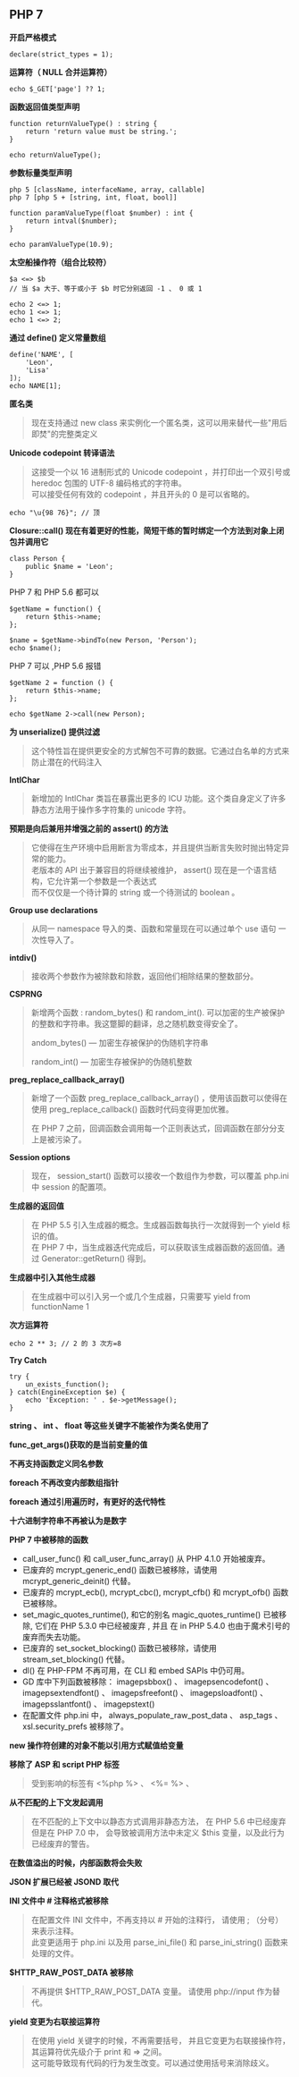 ﻿## PHP 7  
  
**开启严格模式**  

```  
declare(strict_types = 1);  
```  
  
**运算符（ NULL 合并运算符）**  

```  
echo $_GET['page'] ?? 1;  
```  
  
**函数返回值类型声明**  

```  
function returnValueType() : string {  
    return 'return value must be string.';  
}  
  
echo returnValueType();  
```  
  
**参数标量类型声明**  
  
`php 5 [className, interfaceName, array, callable]`  
`php 7 [php 5 + [string, int, float, bool]]`  
```  
function paramValueType(float $number) : int {  
    return intval($number);  
}  
  
echo paramValueType(10.9);  
```  
  
**太空船操作符（组合比较符）**  
  
```  
$a <=> $b  
// 当 $a 大于、等于或小于 $b 时它分别返回 -1 、 0 或 1  
  
echo 2 <=> 1;  
echo 1 <=> 1;  
echo 1 <=> 2;  
```  
  
**通过 define() 定义常量数组**  

```  
define('NAME', [  
    'Leon',  
    'Lisa'  
]);  
echo NAME[1];  
```  
  
**匿名类**  
  
> 现在支持通过 new class 来实例化一个匿名类，这可以用来替代一些"用后即焚"的完整类定义  
  
**Unicode codepoint 转译语法**  
  
> 这接受一个以 16 进制形式的 Unicode codepoint ，并打印出一个双引号或 heredoc 包围的 UTF-8 编码格式的字符串。  
可以接受任何有效的 codepoint ，并且开头的 0 是可以省略的。  
  
```  
echo "\u{98 76}"; // 顶  
```  
  
**Closure::call() 现在有着更好的性能，简短干练的暂时绑定一个方法到对象上闭包并调用它**  

```  
class Person {  
    public $name = 'Leon';  
}  
```  

PHP 7 和 PHP 5.6 都可以  

```  
$getName = function() {  
    return $this->name;  
};  
  
$name = $getName->bindTo(new Person, 'Person');  
echo $name();  
```  
  
PHP 7 可以 ,PHP 5.6 报错  

```  
$getName 2 = function () {  
    return $this->name;  
};  
  
echo $getName 2->call(new Person);  
```  
  
**为 unserialize() 提供过滤**  
  
> 这个特性旨在提供更安全的方式解包不可靠的数据。它通过白名单的方式来防止潜在的代码注入  
  
**IntlChar**  
  
> 新增加的 IntlChar 类旨在暴露出更多的 ICU 功能。这个类自身定义了许多静态方法用于操作多字符集的 unicode 字符。  
  
**预期是向后兼用并增强之前的 assert() 的方法**  
  
> 它使得在生产环境中启用断言为零成本，并且提供当断言失败时抛出特定异常的能力。  
老版本的 API 出于兼容目的将继续被维护， assert() 现在是一个语言结构，它允许第一个参数是一个表达式  
而不仅仅是一个待计算的 string 或一个待测试的 boolean 。  
  
**Group use declarations**  
  
> 从同一 namespace 导入的类、函数和常量现在可以通过单个 use 语句 一次性导入了。  
  
  
**intdiv()**  
  
> 接收两个参数作为被除数和除数，返回他们相除结果的整数部分。  
  
**CSPRNG**  
  
> 新增两个函数 : random_bytes() 和 random_int(). 可以加密的生产被保护的整数和字符串。我这蹩脚的翻译，总之随机数变得安全了。  
>  
> andom_bytes() — 加密生存被保护的伪随机字符串  
>  
> random_int() — 加密生存被保护的伪随机整数  
  
**preg_replace_callback_array()**  
  
> 新增了一个函数 preg_replace_callback_array() ，使用该函数可以使得在使用 preg_replace_callback() 函数时代码变得更加优雅。  
>  
> 在 PHP 7 之前，回调函数会调用每一个正则表达式，回调函数在部分分支上是被污染了。  
  
**Session options**  
  
> 现在， session_start() 函数可以接收一个数组作为参数，可以覆盖 php.ini 中 session 的配置项。  
  
**生成器的返回值**  
  
> 在 PHP 5.5 引入生成器的概念。生成器函数每执行一次就得到一个 yield 标识的值。  
在 PHP 7 中，当生成器迭代完成后，可以获取该生成器函数的返回值。通过 Generator::getReturn() 得到。  
  
**生成器中引入其他生成器**  
  
> 在生成器中可以引入另一个或几个生成器，只需要写 yield from functionName 1  
  
  
  
**次方运算符**  

```  
echo 2 ** 3; // 2 的 3 次方=8  
```  
  
  
**Try Catch**  

```  
try {  
    un_exists_function();  
} catch(EngineException $e) {  
    echo 'Exception: ' . $e->getMessage();  
}  
```  
  
**string 、 int 、 float 等这些关键字不能被作为类名使用了**  
  
**func_get_args()获取的是当前变量的值**  
  
**不再支持函数定义同名参数**  
  
**foreach 不再改变内部数组指针**  
  
**foreach 通过引用遍历时，有更好的迭代特性**  
  
**十六进制字符串不再被认为是数字**  
  
**PHP 7 中被移除的函数**  

* call_user_func() 和 call_user_func_array() 从 PHP 4.1.0 开始被废弃。  
* 已废弃的 mcrypt_generic_end() 函数已被移除，请使用 mcrypt_generic_deinit() 代替。  
* 已废弃的 mcrypt_ecb(), mcrypt_cbc(), mcrypt_cfb() 和 mcrypt_ofb() 函数已被移除。  
* set_magic_quotes_runtime(), 和它的别名 magic_quotes_runtime() 已被移除, 它们在 PHP 5.3.0 中已经被废弃 , 并且 在 in PHP 5.4.0 也由于魔术引号的废弃而失去功能。  
* 已废弃的 set_socket_blocking() 函数已被移除，请使用 stream_set_blocking() 代替。  
* dl() 在 PHP-FPM 不再可用，在 CLI 和 embed SAPIs 中仍可用。  
* GD 库中下列函数被移除： imagepsbbox() 、 imagepsencodefont() 、 imagepsextendfont() 、 imagepsfreefont() 、 imagepsloadfont() 、 imagepsslantfont() 、 imagepstext()  
* 在配置文件 php.ini 中， always_populate_raw_post_data 、 asp_tags 、 xsl.security_prefs 被移除了。  
  
**new 操作符创建的对象不能以引用方式赋值给变量**  
  
**移除了 ASP 和 script PHP 标签**  

> 受到影响的标签有 &lt;%php %&gt; 、 &lt;%= %&gt; 、  
  
**从不匹配的上下文发起调用**  
  
> 在不匹配的上下文中以静态方式调用非静态方法， 在 PHP 5.6 中已经废弃  
但是在 PHP 7.0 中， 会导致被调用方法中未定义 $this 变量，以及此行为已经废弃的警告。  
  
**在数值溢出的时候，内部函数将会失败**  
  
**JSON 扩展已经被 JSOND 取代**  
  
**INI 文件中 # 注释格式被移除**  
  
> 在配置文件 INI 文件中，不再支持以 # 开始的注释行， 请使用 ; （分号）来表示注释。  
此变更适用于 php.ini 以及用 parse_ini_file() 和 parse_ini_string() 函数来处理的文件。  
  
  
**$HTTP_RAW_POST_DATA 被移除**  
  
> 不再提供 $HTTP_RAW_POST_DATA 变量。 请使用 php://input 作为替代。  
  
**yield 变更为右联接运算符**  
  
> 在使用 yield 关键字的时候，不再需要括号， 并且它变更为右联接操作符，其运算符优先级介于 print 和 => 之间。  
这可能导致现有代码的行为发生改变。可以通过使用括号来消除歧义。  
